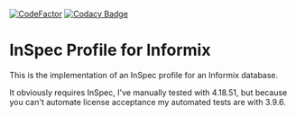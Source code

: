 [![CodeFactor](https://www.codefactor.io/repository/github/spokeywheeler/inspec-informix/badge/master)](https://www.codefactor.io/repository/github/spokeywheeler/inspec-informix/overview/master)
[![Codacy Badge](https://api.codacy.com/project/badge/Grade/2bef8847b588434ebd1a920d9eac0a65)](https://app.codacy.com/manual/Zinaida/inspec-informix?utm_source=github.com&utm_medium=referral&utm_content=SpokeyWheeler/inspec-informix&utm_campaign=Badge_Grade_Dashboard)

# InSpec Profile for Informix

This is the implementation of an InSpec profile for an Informix database.

It obviously requires InSpec, I've manually tested with 4.18.51, but because you can't automate license acceptance my automated tests are with 3.9.6.
